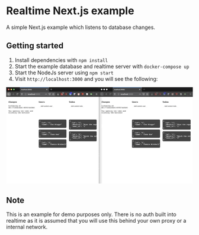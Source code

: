 # Realtime Next.js example

A simple Next.js example which listens to database changes.

## Getting started

1. Install dependencies with `npm install`
2. Start the example database and realtime server with `docker-compose up`
3. Start the NodeJs server using `npm start`
4. Visit `http://localhost:3000` and you will see the following:


<p align="center"><kbd><img src="./demo.gif" alt="Demo"/></kbd></p>


## Note

This is an example for demo purposes only. There is no auth built into realtime as it is assumed that you will use this behind your own proxy or a internal network.